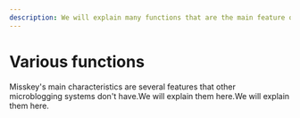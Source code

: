 ```yaml
---
description: We will explain many functions that are the main feature of Misskey.
---
```


# Various functions

Misskey's main characteristics are several features that other microblogging systems don't have.We will explain them here.We will explain them here.

<MkIndex :sort="(a, b) => b.name - a.name"></MkIndex>
